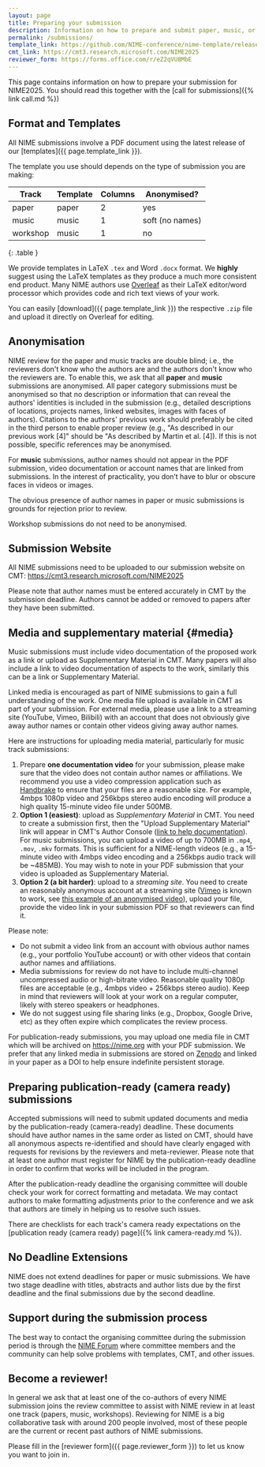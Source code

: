 ```yaml
---
layout: page  
title: Preparing your submission
description: Information on how to prepare and submit paper, music, or workshop submissions for NIME2025.
permalink: /submissions/
template_link: https://github.com/NIME-conference/nime-template/releases/tag/v2024.12.02
cmt_link: https://cmt3.research.microsoft.com/NIME2025
reviewer_form: https://forms.office.com/r/eZ2qVU8MbE
---
```


This page contains information on how to prepare your submission for NIME2025. You should read this together with the [call for submissions]({% link call.md %})

## Format and Templates

All NIME submissions involve a PDF document using the latest release of our [templates]({{ page.template_link }}).

The template you use should depends on the type of submission you are making:

| Track    | Template | Columns | Anonymised?     |
|----------|----------|---------|-----------------|
| paper    | paper    | 2       | yes             |
| music    | music    | 1       | soft (no names) |
| workshop | music    | 1       | no              |
{: .table }

We provide templates in LaTeX `.tex` and Word `.docx` format. We **highly** suggest using the LaTeX templates as they produce a much more consistent end product. Many NIME authors use [Overleaf](https://www.overleaf.com/) as their LaTeX editor/word processor which provides code and rich text views of your work. 

You can easily [download]({{ page.template_link }}) the respective `.zip` file and upload it directly on Overleaf for editing.

## Anonymisation

NIME review for the paper and music tracks are double blind; i.e., the reviewers don't know who the authors are and the authors don't know who the reviewers are. To enable this, we ask that all **paper** and **music** submissions are anonymised. All paper category submissions must be anonymised so that no description or information that can reveal the authors' identities is included in the submission (e.g., detailed descriptions of locations, projects names, linked websites, images with faces of authors). Citations to the authors' previous work should preferably be cited in the third person to enable proper review (e.g., "As described in our previous work \[4\]" should be "As described by Martin et al. \[4\]). If this is not possible, specific references may be anonymised.

For **music** submissions, author names should not appear in the PDF submission, video documentation or account names that are linked from submissions. In the interest of practicality, you don’t have to blur or obscure faces in videos or images.

The obvious presence of author names in paper or music submissions is grounds for rejection prior to review.

Workshop submissions do not need to be anonymised.

## Submission Website

All NIME submissions need to be uploaded to our submission website on CMT: <https://cmt3.research.microsoft.com/NIME2025>

Please note that author names must be entered accurately in CMT by the submission deadline. Authors cannot be added or removed to papers after they have been submitted.

## Media and supplementary material {#media}

Music submissions must include video documentation of the proposed work as a link or upload as Supplementary Material in CMT. Many papers will also include a link to video documentation of aspects to the work, similarly this can be a link or Supplementary Material.

Linked media is encouraged as part of NIME submissions to gain a full understanding of the work. One media file upload is available in CMT as part of your submission. For external media, please use a link to a streaming site (YouTube, Vimeo, Bilibili) with an account that does not obviously give away author names or contain other videos giving away author names.

Here are instructions for uploading media material, particularly for music track submissions:

1. Prepare **one documentation video** for your submission, please make sure that the video does not contain author names or affiliations. We recommend you use a video compression application such as [Handbrake](https://handbrake.fr) to ensure that your files are a reasonable size. For example, 4mbps 1080p video and 256kbps stereo audio encoding will produce a high quality 15-minute video file under 500MB.
2. **Option 1 (easiest)**: upload as _Supplementary Material_ in CMT. You need to create a submission first, then the "Upload Supplementary Material" link will appear in CMT's Author Console ([link to help documentation](https://cmt3.research.microsoft.com/docs/help/author/submit-supplementary-material.html)). For music submissions, you can upload a video of up to 700MB in `.mp4`, `.mov`, `.mkv` formats. This is sufficient for a NIME-length videos (e.g., a 15-minute video with 4mbps video encoding and a 256kbps audio track will be ~485MB). You may wish to note in your PDF submission that your video is uploaded as Supplementary Material.
3. **Option 2 (a bit harder)**: upload to a _streaming site_. You need to create an reasonably anonymous account at a streaming site ([Vimeo](https://vimeo.com) is known to work, see [this example of an anonymised video](https://vimeo.com/911078203)), upload your file, provide the video link in your submission PDF so that reviewers can find it.

Please note:

- Do not submit a video link from an account with obvious author names (e.g., your portfolio YouTube account) or with other videos that contain author names and affiliations.
- Media submissions for review do not have to include multi-channel uncompressed audio or high-bitrate video. Reasonable quality 1080p files are acceptable (e.g., 4mbps video + 256kbps stereo audio). Keep in mind that reviewers will look at your work on a regular computer, likely with stereo speakers or headphones.
- We do not suggest using file sharing links (e.g., Dropbox, Google Drive, etc) as they often expire which complicates the review process.

For publication-ready submissions, you may upload one media file in CMT which will be archived on <https://nime.org> with your PDF submission. We prefer that any linked media in submissions are stored on [Zenodo](https://zenodo.org) and linked in your paper as a DOI to help ensure indefinite persistent storage.

## Preparing publication-ready (camera ready) submissions

Accepted submissions will need to submit updated documents and media by the publication-ready (camera-ready) deadline. These documents should have author names in the same order as listed on CMT, should have all anonymous aspects re-identified and should have clearly engaged with requests for revisions by the reviewers and meta-reviewer. Please note that at least one author must register for NIME by the publication-ready deadline in order to confirm that works will be included in the program.

After the publication-ready deadline the organising committee will double check your work for correct formatting and metadata. We may contact authors to make formatting adjustments prior to the conference and we ask that authors are timely in helping us to resolve such issues.

There are checklists for each track's camera ready expectations on the [publication ready (camera ready) page]({% link camera-ready.md %}).

## No Deadline Extensions

NIME does not extend deadlines for paper or music submissions. We have two stage deadline with titles, abstracts and author lists due by the first deadline and the final submissions due by the second deadline.

## Support during the submission process

The best way to contact the organising committee during the submission period is through the [NIME Forum](https://forum.nime.org) where committee members and the community can help solve problems with templates, CMT, and other issues.

## Become a reviewer!

In general we ask that at least one of the co-authors of every NIME submission joins the review committee to assist with NIME review in at least one track (papers, music, workshops). Reviewing for NIME is a big collaborative task with around 200 people involved, most of these people are the current or recent past authors of NIME submissions.

Please fill in the [reviewer form]({{ page.reviewer_form }}) to let us know you want to join in.